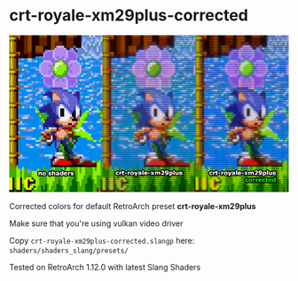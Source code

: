 # crt-royale-xm29plus-corrected
![comparison.png](screens/comparison.png)

Corrected colors for default RetroArch preset **crt-royale-xm29plus**

Make sure that you're using vulkan video driver

Copy `crt-royale-xm29plus-corrected.slangp` here: `shaders/shaders_slang/presets/`

Tested on RetroArch 1.12.0 with latest Slang Shaders
